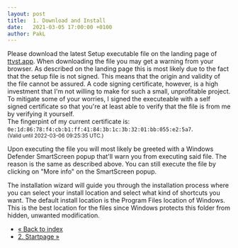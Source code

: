 ```yaml
---
layout: post
title:  1. Download and Install
date:   2021-03-05 17:00:00 +0100
author: PakL
---
```

Please download the latest Setup executable file on the landing page of [ttvst.app](http://ttvst.app/). When downloading
the file you may get a warning from your browser. As described on the landing page this is most likely due to the fact
that the setup file is not signed. This means that the origin and validity of the file cannot be assured. A code signing
certificate, however, is a high investment that I'm not willing to make for such a small, unprofitable project. To
mitigate some of your worries, I signed the executeable with a self signed certificate so that you're at least able to
verify that the file is from me by verifying it yourself.<br>
The fingerpint of my current certificate is: `0e:1d:86:78:f4:cb:b1:ff:41:84:3b:1c:3b:32:01:bb:055:e2:5a7`.<br>
<small>(Valid until 2022-03-06 09:25:35 UTC.)</small>

Upon executing the file you will most likely be greeted with a Windows Defender SmartScreen popup that'll warn you from
executing said file. The reason is the same as described above. You can still execute the file by clicking on "More info"
on the SmartScreen popup.

The installation wizard will guide you through the installation process where you can select your install location and
select what kind of shortcuts you want. The default install location is the Program Files location of Windows. This is
the best location for the files since Windows protects this folder from hidden, unwanted modification.

<nav class="mt-4">
	<ul class="pagination justify-content-center">
		<li class="page-item"><a class="bg-dark page-link" href="index.html">« Back to index</a></li>
		<li class="page-item"><a class="bg-dark page-link" href="02-startpage.html">2. Startpage »</a></li>
	</ul>
</nav>